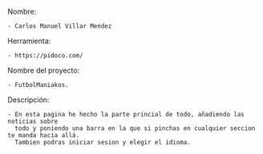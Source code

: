 Nombre: 

	- Carlos Manuel Villar Mendez

Herramienta:

	- https://pidoco.com/
	
Nombre del proyecto:

	- FutbolManiakos.


Descripción: 

	- En esta pagina he hecho la parte princial de todo, añadiendo las noticias sobre 
	  todo y poniendo una barra en la que si pinchas en cualquier seccion te manda hacia allá. 
	  Tambien podras iniciar sesion y elegir el idioma.
